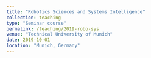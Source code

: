 ```yaml
---
title: "Robotics Sciences and Systems Intelligence"
collection: teaching
type: "Seminar course"
permalink: /teaching/2019-robo-sys
venue: "Technical University of Munich"
date: 2019-10-01
location: "Munich, Germany"
---
```


